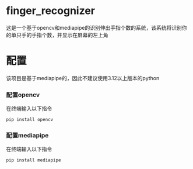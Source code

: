# finger_recognizer

这是一个基于opencv和mediapipe的识别伸出手指个数的系统，该系统将识别你的单只手的手指个数，并显示在屏幕的左上角

# 配置

该项目是基于mediapipe的，因此不建议使用3.12以上版本的python

### 配置opencv

在终端输入以下指令

`pip install opencv`

### 配置mediapipe

在终端输入以下指令

`pip install mediapipe`
